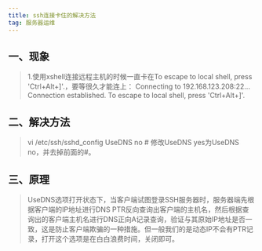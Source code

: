```yaml
---
title: ssh连接卡住的解决方法
tag: 服务器运维
---
```

## 一、现象
> 1.使用xshell连接远程主机的时候一直卡在To escape to local shell, press 'Ctrl+Alt+]'.，要等很久才能连上：
Connecting to 192.168.123.208:22...
Connection established.
To escape to local shell, press 'Ctrl+Alt+]'.
## 二、解决方法
> vi /etc/ssh/sshd_config
UseDNS no # 修改UseDNS yes为UseDNS no，并去掉前面的#。
## 三、原理
> UseDNS选项打开状态下，当客户端试图登录SSH服务器时，服务器端先根据客户端的IP地址进行DNS PTR反向查询出客户端的主机名，然后根据查询出的客户端主机名进行DNS正向A记录查询，验证与其原始IP地址是否一致，这是防止客户端欺骗的一种措施。但一般我们的是动态IP不会有PTR记录，打开这个选项是在白白浪费时间，关闭即可。
